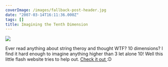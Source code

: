 ```yaml
---
coverImage: /images/fallback-post-header.jpg
date: "2007-03-14T16:11:36.000Z"
tags: []
title: Imagining the Tenth Dimension
---
```


![](https://www.mikecann.co.uk/Images/Others/10dimensions.png)

Ever read anything about string theroy and thought WTF? 10 dimensions? I find it hard enough to imagine anything higher than 3 let alone 10! Well this little flash website tries to help out. [Check it out ](https://www.tenthdimension.com/flash2.php):D
